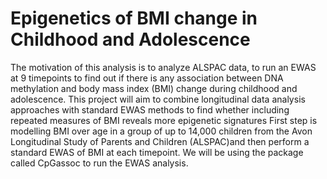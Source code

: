# Epigenetics of BMI change in Childhood and Adolescence
The motivation of this analysis is to analyze ALSPAC data, to run an EWAS at 9 timepoints to find out if there is any association between DNA methylation and body mass index (BMI) change during childhood and adolescence.  This project will aim to combine longitudinal data analysis approaches with standard EWAS methods to find whether including repeated measures of BMI reveals more epigenetic signatures  First step is modelling BMI over age in a group of up to 14,000 children from the Avon Longitudinal Study of Parents and Children (ALSPAC)and then perform a standard EWAS of BMI at each timepoint.  We will be using the package called CpGassoc to run the EWAS analysis.
